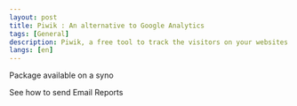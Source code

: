 ```yaml
---
layout: post
title: Piwik : An alternative to Google Analytics
tags: [General]
description: Piwik, a free tool to track the visitors on your websites
langs: [en]
---
```


Package available on a syno

See how to send Email Reports
